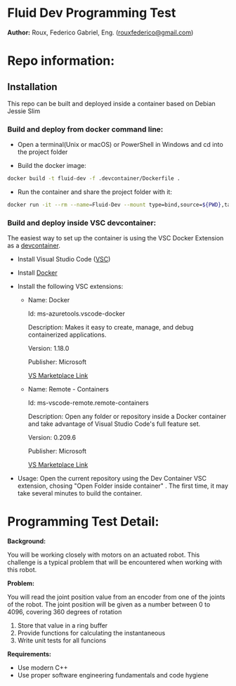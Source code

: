 # Fluid Dev Programming Test

**Author:** Roux, Federico Gabriel, Eng. (rouxfederico@gmail.com)

# Repo information:

## Installation

This repo can be built and deployed inside a container based on Debian Jessie Slim

### Build and deploy from docker command line:

- Open a terminal(Unix or macOS) or PowerShell in Windows and cd into the project folder

- Build the docker image:

```bash
docker build -t fluid-dev -f .devcontainer/Dockerfile .
```

- Run the container and share the project folder with it:

```bash
docker run -it --rm --name=Fluid-Dev --mount type=bind,source=${PWD},target=/workspace fluid-dev bash
```

### Build and deploy inside VSC devcontainer:

The easiest way to set up the container is using the VSC Docker Extension as a [devcontainer](https://code.visualstudio.com/docs/remote/containers).

- Install Visual Studio Code ([VSC](https://code.visualstudio.com/))

- Install [Docker](https://www.docker.com/) 

- Install the following VSC extensions:

    -  Name: Docker

        Id: ms-azuretools.vscode-docker

        Description: Makes it easy to create, manage, and debug containerized applications.

        Version: 1.18.0

        Publisher: Microsoft

        [VS Marketplace Link](https://marketplace.visualstudio.com/items?itemName=ms-azuretools.vscode-docker)


    - Name: Remote - Containers

        Id: ms-vscode-remote.remote-containers

        Description: Open any folder or repository inside a Docker container and take advantage of Visual Studio Code's full feature set.
        
        Version: 0.209.6
        
        Publisher: Microsoft
        
        [VS Marketplace Link](https://marketplace.visualstudio.com/items?itemName=ms-vscode-remote.remote-containers)

- Usage: Open the current repository using the Dev Container VSC extension, chosing "Open Folder inside container" . The first time, it may take several minutes to build the container.

# Programming Test Detail:


**Background:**

You will be working closely with motors on an actuated robot. This challenge is a typical problem
that will be encountered when working with this robot.

**Problem:**

You will read the joint position value from an encoder from one of the joints of the robot. The
joint position will be given as a number between 0 to 4096, covering 360 degrees of rotation

1. Store that value in a ring buffer
2. Provide functions for calculating the instantaneous
3. Write unit tests for all funcions

**Requirements:**

- Use modern C++
- Use proper software engineering fundamentals and code hygiene